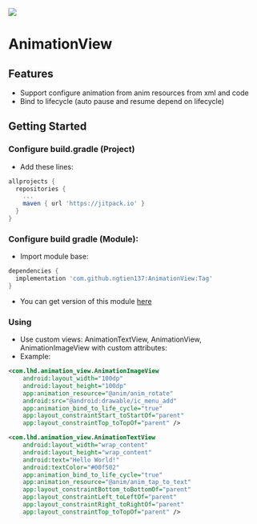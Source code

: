 [![](https://jitpack.io/v/ngtien137/AnimationView.svg)](https://jitpack.io/#ngtien137/AnimationView)
# AnimationView
## Features
- Support configure animation from anim resources from xml and code
- Bind to lifecycle (auto pause and resume depend on lifecycle)
## Getting Started
### Configure build.gradle (Project)
* Add these lines:
```gradle
allprojects {
  repositories {
    ...
    maven { url 'https://jitpack.io' }
  }
}
```
### Configure build gradle (Module):
* Import module base:
```gradle
dependencies {
  implementation 'com.github.ngtien137:AnimationView:Tag'
}
```
* You can get version of this module [here](https://jitpack.io/#ngtien137/AnimationView)
### Using
* Use custom views: AnimationTextView, AnimationView, AnimationImageView with custom attributes:
* Example:
```xml
<com.lhd.animation_view.AnimationImageView
    android:layout_width="100dp"
    android:layout_height="100dp"
    app:animation_resource="@anim/anim_rotate"
    android:src="@android:drawable/ic_menu_add"
    app:animation_bind_to_life_cycle="true"
    app:layout_constraintStart_toStartOf="parent"
    app:layout_constraintTop_toTopOf="parent" />

<com.lhd.animation_view.AnimationTextView
    android:layout_width="wrap_content"
    android:layout_height="wrap_content"
    android:text="Hello World!"
    android:textColor="#00f502"
    app:animation_bind_to_life_cycle="true"
    app:animation_resource="@anim/anim_tap_to_text"
    app:layout_constraintBottom_toBottomOf="parent"
    app:layout_constraintLeft_toLeftOf="parent"
    app:layout_constraintRight_toRightOf="parent"
    app:layout_constraintTop_toTopOf="parent" />
```
